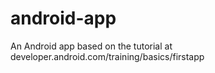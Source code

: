 # android-app

An Android app based on the tutorial at developer.android.com/training/basics/firstapp